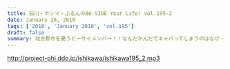 ```yaml
---
title: 石川・ホンマ・ぶるんのBe-SIDE Your Life! vol.195-2
date: January 26, 2010
tags: ['2010', 'January 2010', 'vol.195']
draft: false
summary: 地方都市を憂うビーサイメンバー！！なんだかんだでキャバってしまうのはなぜ・・・NAMAE
---
```


http://project-phi.ddo.jp/ishikawa/ishikawa195_2.mp3
